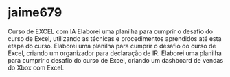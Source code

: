# jaime679
Curso de EXCEL com IA
Elaborei uma planilha para cumprir o desafio do curso de Excel, utilizando as técnicas e procedimentos aprendidos até esta etapa do curso.
Elaborei uma planilha para cumprir o desafio do curso de Excel, criando um organizador para declaração de IR.
Elaborei uma planilha para cumprir o desafio do curso de Excel, criando um dashboard de vendas do Xbox com Excel.
